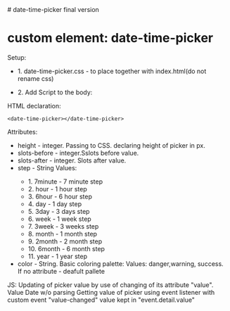 
<body>
# date-time-picker
final version

<h1>custom element: date-time-picker</h1>
Setup:
<ul>
<li>1. date-time-picker.css - to place together with index.html(do not rename css)</li>
<li>
    <p>2. Add Script to the body:</p>
    <p><script src="date-time-picker.js"></script></p>
</li>
</ul>

<p>
HTML declaration:

    <date-time-picker></date-time-picker>
    
</p>
<p>Attributes:</p>
    <ul>
        <li>height - integer. Passing to CSS. declaring height of picker in px. </li>
        <li>slots-before - integer.Sslots before value.</li>
        <li>slots-after - integer. Slots after value.</li>
        <li> step - String Values: </li>
                    <ul>
                    <li>1. 7minute - 7 minute step</li>
                    <li>2. hour - 1 hour step</li>
                    <li>3. 6hour - 6 hour step</li>
                    <li>4. day  - 1 day step</li>
                    <li>5. 3day - 3 days step</li>
                    <li>6. week - 1 week step</li>
                    <li>7. 3week - 3 weeks step</li>
                    <li>8. month - 1 month step</li>
                    <li>9. 2month - 2 month step</li>
                    <li>10. 6month - 6 month step</li>
                    <li>11. year - 1 year step</li>
                    </ul>
        </li>
    <li>color - String. Basic coloring palette: Values: danger,warning, success. If no attribute - deafult pallete</li>
    </ul>
JS:
Updating of picker value by use of changing of its attribute "value". Value Date w/o parsing
Getting value of picker using event listener with custom event "value-changed" value kept in "event.detail.value"

</body>
